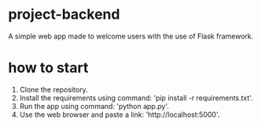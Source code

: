 # project-backend

A simple web app made to welcome users with the use of Flask framework.

# how to start

1. Clone the repository.
2. Install the requirements using command: 'pip install -r requirements.txt'.
3. Run the app using command: 'python app.py'.
4. Use the web browser and paste a link: 'http://localhost:5000'.
